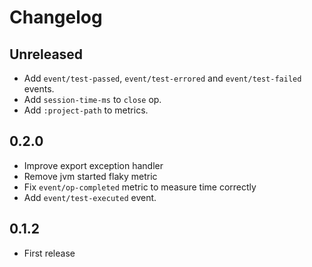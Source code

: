# Changelog

## Unreleased

- Add `event/test-passed`, `event/test-errored` and `event/test-failed` events.
- Add `session-time-ms` to `close` op.
- Add `:project-path` to metrics.

## 0.2.0

- Improve export exception handler
- Remove jvm started flaky metric
- Fix `event/op-completed` metric to measure time correctly
- Add `event/test-executed` event.

## 0.1.2

- First release
